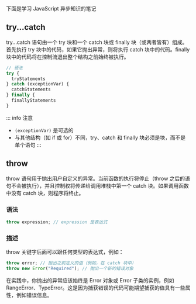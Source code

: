 下面是学习 JavaScript 异步知识的笔记

## try...catch
try...catch 语句由一个 try 块和一个 catch 块或 finally 块（或两者皆有）组成。首先执行 try 块中的代码，如果它抛出异常，则将执行 catch 块中的代码。finally 块中的代码将在控制流退出整个结构之前始终被执行。

```js
// 语法
try {
  tryStatements
} catch (exceptionVar) {
  catchStatements
} finally {
  finallyStatements
}
```
::: info 注意
- `(exceptionVar)` 是可选的
- 与其他结构（如 if 或 for）不同，try、catch 和 finally 块必须是块，而不是单个语句
:::

## throw
throw 语句用于抛出用户自定义的异常。当前函数的执行将停止（throw 之后的语句不会被执行），并且控制权将传递给调用堆栈中第一个 catch 块。如果调用函数中没有 catch 块，则程序将终止。

### 语法
```js
throw expression; // expression 是表达式
```

### 描述
throw 关键字后面可以跟任何类型的表达式，例如：

```js
throw error; // 抛出之前定义的值（例如，在 catch 块中）
throw new Error("Required"); // 抛出一个新的错误对象
```

在实践中，你抛出的异常应该始终是 Error 对象或 Error 子类的实例，例如 RangeError、TypeError。这是因为捕获错误的代码可能期望捕获的值具有一些属性，例如错误信息。
